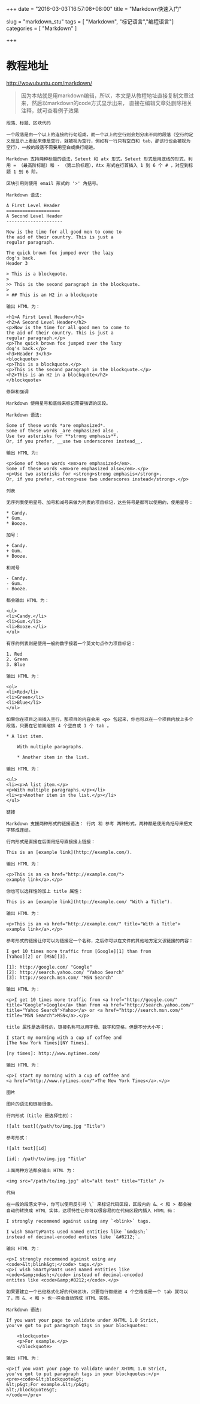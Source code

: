 +++
date = "2016-03-03T16:57:08+08:00"
title = "Markdown快速入门"

slug = "markdown_stu"
tags = [ "Markdown", "标记语言","编程语言"]
categories = [
  "Markdown"
]

+++

# 教程地址
http://wowubuntu.com/markdown/

> 因为本站就是用markdown编辑，所以，本文是从教程地址直接复制文章过来，然后以markdown的code方式显示出来， 直接在编辑文章处删除相关注释，就可查看例子效果

<!--more-->


    段落、标题、区块代码

    一个段落是由一个以上的连接的行句组成，而一个以上的空行则会划分出不同的段落（空行的定义是显示上看起来像是空行，就被视为空行，例如有一行只有空白和 tab，那该行也会被视为空行），一般的段落不需要用空白或换行缩进。

    Markdown 支持两种标题的语法，Setext 和 atx 形式。Setext 形式是用底线的形式，利用 = （最高阶标题）和 - （第二阶标题），Atx 形式在行首插入 1 到 6 个 # ，对应到标题 1 到 6 阶。

    区块引用则使用 email 形式的 '>' 角括号。

    Markdown 语法:

    A First Level Header
    ====================
    A Second Level Header
    ---------------------

    Now is the time for all good men to come to
    the aid of their country. This is just a
    regular paragraph.

    The quick brown fox jumped over the lazy
    dog's back.
    Header 3

    > This is a blockquote.
    >
    >> This is the second paragraph in the blockquote.
    >
    > ## This is an H2 in a blockquote

    输出 HTML 为：

    <h1>A First Level Header</h1>
    <h2>A Second Level Header</h2>
    <p>Now is the time for all good men to come to
    the aid of their country. This is just a
    regular paragraph.</p>
    <p>The quick brown fox jumped over the lazy
    dog's back.</p>
    <h3>Header 3</h3>
    <blockquote>
    <p>This is a blockquote.</p>
    <p>This is the second paragraph in the blockquote.</p>
    <h2>This is an H2 in a blockquote</h2>
    </blockquote>

    修辞和强调

    Markdown 使用星号和底线来标记需要强调的区段。

    Markdown 语法:

    Some of these words *are emphasized*.
    Some of these words _are emphasized also_.
    Use two asterisks for **strong emphasis**.
    Or, if you prefer, __use two underscores instead__.

    输出 HTML 为:

    <p>Some of these words <em>are emphasized</em>.
    Some of these words <em>are emphasized also</em>.</p>
    <p>Use two asterisks for <strong>strong emphasis</strong>.
    Or, if you prefer, <strong>use two underscores instead</strong>.</p>

    列表

    无序列表使用星号、加号和减号来做为列表的项目标记，这些符号是都可以使用的，使用星号：

    * Candy.
    * Gum.
    * Booze.

    加号：

    + Candy.
    + Gum.
    + Booze.

    和减号

    - Candy.
    - Gum.
    - Booze.

    都会输出 HTML 为：

    <ul>
    <li>Candy.</li>
    <li>Gum.</li>
    <li>Booze.</li>
    </ul>

    有序的列表则是使用一般的数字接着一个英文句点作为项目标记：

    1. Red
    2. Green
    3. Blue

    输出 HTML 为：

    <ol>
    <li>Red</li>
    <li>Green</li>
    <li>Blue</li>
    </ol>

    如果你在项目之间插入空行，那项目的内容会用 <p> 包起来，你也可以在一个项目内放上多个段落，只要在它前面缩排 4 个空白或 1 个 tab 。

    * A list item.

        With multiple paragraphs.

        * Another item in the list.

    输出 HTML 为：

    <ul>
    <li><p>A list item.</p>
    <p>With multiple paragraphs.</p></li>
    <li><p>Another item in the list.</p></li>
    </ul>

    链接

    Markdown 支援两种形式的链接语法： 行内 和 参考 两种形式，两种都是使用角括号来把文字转成连结。

    行内形式是直接在后面用括号直接接上链接：

    This is an [example link](http://example.com/).

    输出 HTML 为：

    <p>This is an <a href="http://example.com/">
    example link</a>.</p>

    你也可以选择性的加上 title 属性：

    This is an [example link](http://example.com/ "With a Title").

    输出 HTML 为：

    <p>This is an <a href="http://example.com/" title="With a Title">
    example link</a>.</p>

    参考形式的链接让你可以为链接定一个名称，之后你可以在文件的其他地方定义该链接的内容：

    I get 10 times more traffic from [Google][1] than from
    [Yahoo][2] or [MSN][3].

    [1]: http://google.com/ "Google"
    [2]: http://search.yahoo.com/ "Yahoo Search"
    [3]: http://search.msn.com/ "MSN Search"

    输出 HTML 为：

    <p>I get 10 times more traffic from <a href="http://google.com/"
    title="Google">Google</a> than from <a href="http://search.yahoo.com/"
    title="Yahoo Search">Yahoo</a> or <a href="http://search.msn.com/"
    title="MSN Search">MSN</a>.</p>

    title 属性是选择性的，链接名称可以用字母、数字和空格，但是不分大小写：

    I start my morning with a cup of coffee and
    [The New York Times][NY Times].

    [ny times]: http://www.nytimes.com/

    输出 HTML 为：

    <p>I start my morning with a cup of coffee and
    <a href="http://www.nytimes.com/">The New York Times</a>.</p>

    图片

    图片的语法和链接很像。

    行内形式（title 是选择性的）：

    ![alt text](/path/to/img.jpg "Title")

    参考形式：

    ![alt text][id]

    [id]: /path/to/img.jpg "Title"

    上面两种方法都会输出 HTML 为：

    <img src="/path/to/img.jpg" alt="alt text" title="Title" />

    代码

    在一般的段落文字中，你可以使用反引号 \` 来标记代码区段，区段内的 &、< 和 > 都会被自动的转换成 HTML 实体，这项特性让你可以很容易的在代码区段内插入 HTML 码：

    I strongly recommend against using any `<blink>` tags.

    I wish SmartyPants used named entities like `&mdash;`  
    instead of decimal-encoded entites like `&#8212;`.

    输出 HTML 为：

    <p>I strongly recommend against using any
    <code>&lt;blink&gt;</code> tags.</p>
    <p>I wish SmartyPants used named entities like
    <code>&amp;mdash;</code> instead of decimal-encoded
    entites like <code>&amp;#8212;</code>.</p>

    如果要建立一个已经格式化好的代码区块，只要每行都缩进 4 个空格或是一个 tab 就可以了，而 &、< 和 > 也一样会自动转成 HTML 实体。

    Markdown 语法:

    If you want your page to validate under XHTML 1.0 Strict,
    you've got to put paragraph tags in your blockquotes:

        <blockquote>
        <p>For example.</p>
        </blockquote>

    输出 HTML 为：

    <p>If you want your page to validate under XHTML 1.0 Strict,
    you've got to put paragraph tags in your blockquotes:</p>
    <pre><code>&lt;blockquote&gt;
    &lt;p&gt;For example.&lt;/p&gt;
    &lt;/blockquote&gt;
    </code></pre>
